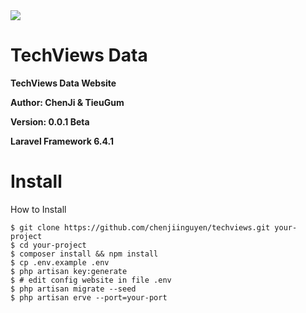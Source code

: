 <img src="https://i.imgur.com/aLYSrzD.png">

# TechViews Data

**TechViews Data Website** 

**Author: ChenJi & TieuGum**

**Version: 0.0.1 Beta**

**Laravel Framework 6.4.1**

# Install
How to Install
```
$ git clone https://github.com/chenjiinguyen/techviews.git your-project
$ cd your-project
$ composer install && npm install
$ cp .env.example .env
$ php artisan key:generate
$ # edit config website in file .env
$ php artisan migrate --seed
$ php artisan erve --port=your-port
```
